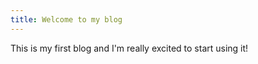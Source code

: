 ```yaml
---
title: Welcome to my blog
---
```

<p>
  This is my first blog and I'm really excited to start using it!
</p>

